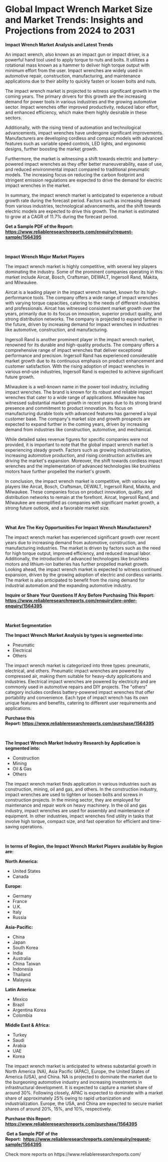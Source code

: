 <p><h1>Global Impact Wrench Market Size and Market Trends: Insights and Projections from 2024 to 2031</h1></p><p><strong>Impact Wrench Market Analysis and Latest Trends</strong></p>
<p><p>An impact wrench, also known as an impact gun or impact driver, is a powerful hand tool used to apply torque to nuts and bolts. It utilizes a rotational mass known as a hammer to deliver high torque output with minimum effort from the user. Impact wrenches are widely used in automotive repair, construction, manufacturing, and maintenance applications due to their ability to quickly fasten or loosen bolts and nuts.</p><p>The impact wrench market is projected to witness significant growth in the coming years. The primary drivers for this growth are the increasing demand for power tools in various industries and the growing automotive sector. Impact wrenches offer improved productivity, reduced labor effort, and enhanced efficiency, which make them highly desirable in these sectors. </p><p>Additionally, with the rising trend of automation and technological advancements, impact wrenches have undergone significant improvements. Manufacturers are developing cordless and compact models with advanced features such as variable speed controls, LED lights, and ergonomic designs, further boosting the market growth. </p><p>Furthermore, the market is witnessing a shift towards electric and battery-powered impact wrenches as they offer better maneuverability, ease of use, and reduced environmental impact compared to traditional pneumatic models. The increasing focus on reducing the carbon footprint and stringent emission regulations are expected to drive the demand for electric impact wrenches in the market.</p><p>In summary, the impact wrench market is anticipated to experience a robust growth rate during the forecast period. Factors such as increasing demand from various industries, technological advancements, and the shift towards electric models are expected to drive this growth. The market is estimated to grow at a CAGR of 11.7% during the forecast period.</p></p>
<p><strong>Get a Sample PDF of the Report:&nbsp; <a href="https://www.reliableresearchreports.com/enquiry/request-sample/1564395">https://www.reliableresearchreports.com/enquiry/request-sample/1564395</a></strong></p>
<p>&nbsp;</p>
<p><strong>Impact Wrench Major Market Players</strong></p>
<p><p>The impact wrench market is highly competitive, with several key players dominating the industry. Some of the prominent companies operating in this market include Aircat, Bosch, Craftsman, DEWALT, Ingersoll Rand, Makita, and Milwaukee.</p><p>Aircat is a leading player in the impact wrench market, known for its high-performance tools. The company offers a wide range of impact wrenches with varying torque capacities, catering to the needs of different industries and professionals. Aircat has witnessed consistent market growth over the years, primarily due to its focus on innovation, superior product quality, and strong distribution networks. The company is projected to expand further in the future, driven by increasing demand for impact wrenches in industries like automotive, construction, and manufacturing.</p><p>Ingersoll Rand is another prominent player in the impact wrench market, renowned for its durable and high-quality products. The company offers a comprehensive range of impact wrenches that deliver exceptional performance and precision. Ingersoll Rand has experienced considerable market growth due to its continuous emphasis on product enhancement and customer satisfaction. With the rising adoption of impact wrenches in various end-use industries, Ingersoll Rand is expected to achieve significant future growth.</p><p>Milwaukee is a well-known name in the power tool industry, including impact wrenches. The brand is known for its robust and reliable impact wrenches that cater to a wide range of applications. Milwaukee has witnessed substantial market growth in recent years due to its strong brand presence and commitment to product innovation. Its focus on manufacturing durable tools with advanced features has garnered a loyal customer base. The company's market size and growth prospects are expected to expand further in the coming years, driven by increasing demand from industries like construction, automotive, and mechanical.</p><p>While detailed sales revenue figures for specific companies were not provided, it is important to note that the global impact wrench market is experiencing steady growth. Factors such as growing industrialization, increasing automotive production, and rising construction activities are driving the market's expansion. Moreover, the shift towards cordless impact wrenches and the implementation of advanced technologies like brushless motors have further propelled the market's growth.</p><p>In conclusion, the impact wrench market is competitive, with various key players like Aircat, Bosch, Craftsman, DEWALT, Ingersoll Rand, Makita, and Milwaukee. These companies focus on product innovation, quality, and distribution networks to remain at the forefront. Aircat, Ingersoll Rand, and Milwaukee are exemplified as companies with significant market growth, a strong future outlook, and a favorable market size.</p></p>
<p>&nbsp;</p>
<p><strong>What Are The Key Opportunities For Impact Wrench Manufacturers?</strong></p>
<p><p>The impact wrench market has experienced significant growth over recent years due to increasing demand from automotive, construction, and manufacturing industries. The market is driven by factors such as the need for high torque output, improved efficiency, and reduced manual labor. Additionally, the introduction of advanced technologies like brushless motors and lithium-ion batteries has further propelled market growth. Looking ahead, the impact wrench market is expected to witness continued expansion, driven by the growing adoption of electric and cordless variants. The market is also anticipated to benefit from the rising demand for industrial automation and the expanding automotive industry.</p></p>
<p><strong>Inquire or Share Your Questions If Any Before Purchasing This Report: <a href="https://www.reliableresearchreports.com/enquiry/pre-order-enquiry/1564395">https://www.reliableresearchreports.com/enquiry/pre-order-enquiry/1564395</a></strong></p>
<p>&nbsp;</p>
<p><strong>Market Segmentation</strong></p>
<p><strong>The Impact Wrench Market Analysis by types is segmented into:</strong></p>
<p><ul><li>Pneumatic</li><li>Electrical</li><li>Others</li></ul></p>
<p><p>The impact wrench market is categorized into three types: pneumatic, electrical, and others. Pneumatic impact wrenches are powered by compressed air, making them suitable for heavy-duty applications and industries. Electrical impact wrenches are powered by electricity and are commonly used in automotive repairs and DIY projects. The "others" category includes cordless battery-powered impact wrenches that offer portability and convenience. Each type of impact wrench has its own unique features and benefits, catering to different user requirements and applications.</p></p>
<p><strong>Purchase this Report:&nbsp;<a href="https://www.reliableresearchreports.com/purchase/1564395">https://www.reliableresearchreports.com/purchase/1564395</a></strong></p>
<p>&nbsp;</p>
<p><strong>The Impact Wrench Market Industry Research by Application is segmented into:</strong></p>
<p><ul><li>Construction</li><li>Mining</li><li>Oil & Gas</li><li>Others</li></ul></p>
<p><p>The impact wrench market finds application in various industries such as construction, mining, oil and gas, and others. In the construction industry, impact wrenches are used to tighten or loosen bolts and screws in construction projects. In the mining sector, they are employed for maintenance and repair work on heavy machinery. In the oil and gas industry, impact wrenches are used for assembly and maintenance of equipment. In other industries, impact wrenches find utility in tasks that involve high torque, compact size, and fast operation for efficient and time-saving operations.</p></p>
<p>&nbsp;</p>
<p><strong>In terms of Region, the Impact Wrench Market Players available by Region are:</strong></p>
<p>
    <p> <strong> North America: </strong>
        <ul>
            <li>United States</li>
            <li>Canada</li>
        </ul>
        </p> 
    <p> <strong> Europe: </strong>
        <ul>
            <li>Germany</li>
            <li>France</li>
            <li>U.K.</li>
            <li>Italy</li>
            <li>Russia</li>
        </ul>
        </p> 
    <p> <strong> Asia-Pacific: </strong>
        <ul>
            <li>China</li>
            <li>Japan</li>
            <li>South Korea</li>
            <li>India</li>
            <li>Australia</li>
            <li>China Taiwan</li>
            <li>Indonesia</li>
            <li>Thailand</li>
            <li>Malaysia</li>
        </ul>
        </p> 
    <p> <strong> Latin America: </strong>
        <ul>
            <li>Mexico</li>
            <li>Brazil</li>
            <li>Argentina Korea</li>
            <li>Colombia</li>
        </ul>
        </p> 
    <p> <strong> Middle East & Africa: </strong>
        <ul>
            <li>Turkey</li>
            <li>Saudi</li>
            <li>Arabia</li>
            <li>UAE</li>
            <li>Korea</li>
        </ul>
    </p>
    </p>
<p><p>The impact wrench market is anticipated to witness substantial growth in North America (NA), Asia Pacific (APAC), Europe, the United States of America (USA), and China. NA is projected to dominate the market due to the burgeoning automotive industry and increasing investments in infrastructural development. It is expected to capture a market share of around 30%. Following closely, APAC is expected to dominate with a market share of approximately 25% owing to rapid urbanization and industrialization. Europe, the USA, and China are expected to secure market shares of around 20%, 15%, and 10%, respectively.</p></p>
<p><strong>Purchase this Report: <a href="https://www.reliableresearchreports.com/purchase/1564395">https://www.reliableresearchreports.com/purchase/1564395</a></strong></p>
<p>&nbsp;<strong>Get a Sample PDF of the Report:&nbsp;&nbsp;<a href="https://www.reliableresearchreports.com/enquiry/request-sample/1564395">https://www.reliableresearchreports.com/enquiry/request-sample/1564395</a></strong></p>
<p><strong></strong></p>
<p>Check more reports on https://www.reliableresearchreports.com/</p>